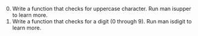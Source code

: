 0. Write a function that checks for uppercase character. Run man isupper to learn more.
1. Write a function that checks for a digit (0 through 9). Run man isdigit to learn more.
